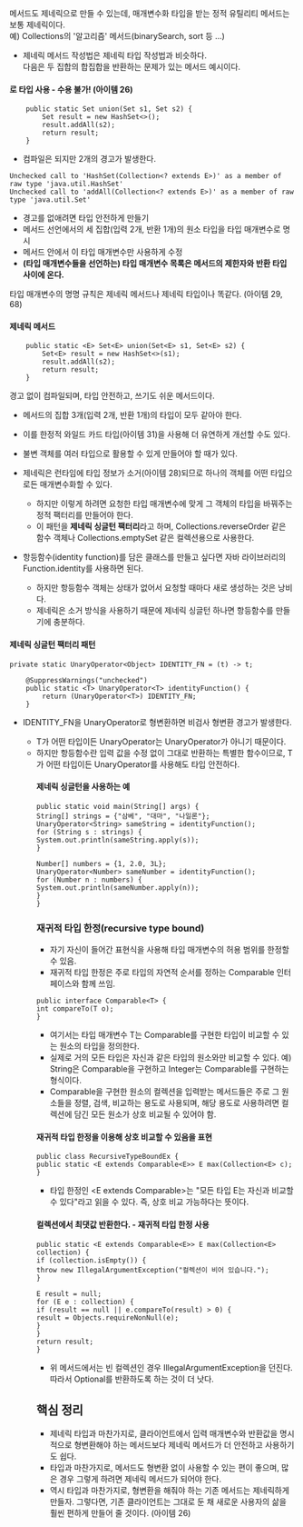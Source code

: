 메서드도 제네릭으로 만들 수 있는데, 매개변수화 타입을 받는 정적 유틸리티 메서드는 보통 제네릭이다.<br>
예) Collections의 '알고리즘' 메서드(binarySearch, sort 등 ...)

- 제네릭 메서드 작성법은 제네릭 타입 작성법과 비슷하다.<br>
다음은 두 집합의 합집합을 반환하는 문제가 있는 메서드 예시이다.

#### 로 타입 사용 - 수용 불가! (아이템 26)

```
    public static Set union(Set s1, Set s2) {
        Set result = new HashSet<>();
        result.addAll(s2);
        return result;
    }

```

- 컴파일은 되지만 2개의 경고가 발생한다.
```
Unchecked call to 'HashSet(Collection<? extends E>)' as a member of raw type 'java.util.HashSet' 
Unchecked call to 'addAll(Collection<? extends E>)' as a member of raw type 'java.util.Set'
```
- 경고를 없애려면 타입 안전하게 만들기
- 메서드 선언에서의 세 집합(입력 2개, 반환 1개)의 원소 타입을 타입 매개변수로 명시
- 메서드 안에서 이 타입 매개변수만 사용하게 수정
- **(타입 매개변수들을 선언하는) 타입 매개변수 목록은 메서드의 제한자와 반환 타입 사이에 온다.**

타입 매개변수의 명명 규칙은 제네릭 메서드나 제네릭 타입이나 똑같다. (아이템 29, 68)

#### 제네릭 메서드

```
    public static <E> Set<E> union(Set<E> s1, Set<E> s2) {
        Set<E> result = new HashSet<>(s1);
        result.addAll(s2);
        return result;
    }
```

경고 없이 컴파일되며, 타입 안전하고, 쓰기도 쉬운 메서드이다.

- 메서드의 집합 3개(입력 2개, 반환 1개)의 타입이 모두 같아야 한다.
- 이를 한정적 와일드 카드 타입(아이템 31)을 사용해 더 유연하게 개선할 수도 있다.
- 불변 객체를 여러 타입으로 활용할 수 있게 만들어야 할 때가 있다.
- 제네릭은 런타임에 타입 정보가 소거(아이템 28)되므로 하나의 객체를 어떤 타입으로든 매개변수화할 수 있다.
	- 하지만 이렇게 하려면 요청한 타입 매개변수에 맞게 그 객체의 타입을 바꿔주는 정적 팩터리를 만들어야 한다.
	- 이 패턴을 **제네릭 싱글턴 팩터리**라고 하며,	Collections.reverseOrder 같은 함수 객체나 Collections.emptySet 같은 컬렉션용으로 사용한다.
    
- 항등함수(identity function)를 담은 클래스를 만들고 싶다면 자바 라이브러리의 Function.identity를 사용하면 된다.
	- 하지만 항등함수 객체는 상태가 없어서 요청할 때마다 새로 생성하는 것은 낭비다.
	- 제네릭은 소거 방식을 사용하기 때문에 제네릭 싱글턴 하나면 항등함수를 만들기에 충분하다.

#### 제네릭 싱글턴 팩터리 패턴
```
private static UnaryOperator<Object> IDENTITY_FN = (t) -> t;

    @SuppressWarnings("unchecked")
    public static <T> UnaryOperator<T> identityFunction() {
        return (UnaryOperator<T>) IDENTITY_FN;
    }
```
- IDENTITY_FN을 UnaryOperator<T>로 형변환하면 비검사 형변환 경고가 발생한다. 
  - T가 어떤 타입이든 UnaryOperator<Object>는 UnaryOperator<T>가 아니기 때문이다.
- 하지만 항등함수란 입력 값을 수정 없이 그대로 반환하는 특별한 함수이므로, T가 어떤 타입이든 UnaryOperator<T>를 사용해도 타입 안전하다.

#### 제네릭 싱글턴을 사용하는 예

```
public static void main(String[] args) {
String[] strings = {"삼베", "대마", "나일론"};
UnaryOperator<String> sameString = identityFunction();
for (String s : strings) {
System.out.println(sameString.apply(s));
}

Number[] numbers = {1, 2.0, 3L};
UnaryOperator<Number> sameNumber = identityFunction();
for (Number n : numbers) {
System.out.println(sameNumber.apply(n));
}
}
```
### 재귀적 타입 한정(recursive type bound)

- 자기 자신이 들어간 표현식을 사용해 타입 매개변수의 허용 범위를 한정할 수 있음. 
- 재귀적 타입 한정은 주로 타입의 자연적 순서를 정하는 Comparable 인터페이스와 함께 쓰임.

```
public interface Comparable<T> {
int compareTo(T o);
}
```
- 여기서는 타입 매개변수 T는 Comparable를 구현한 타입이 비교할 수 있는 원소의 타입을 정의한다.
- 실제로 거의 모든 타입은 자신과 같은 타입의 원소와만 비교할 수 있다.
예) String은 Comparable<String>을 구현하고 Integer는 Comparable<Integer>를 구현하는 형식이다.
- Comparable을 구현한 원소의 컬렉션을 입력받는 메서드들은 주로 그 원소들을 정렬, 검색, 비교하는 용도로 사용되며, 해당 용도로 사용하려면 컬렉션에 담긴 모든 원소가 상호 비교될 수 있어야 함.

#### 재귀적 타입 한정을 이용해 상호 비교할 수 있음을 표현

```
public class RecursiveTypeBoundEx {
public static <E extends Comparable<E>> E max(Collection<E> c);
}
```
- 타입 한정인 <E extends Comparable<E>>는 "모든 타입 E는 자신과 비교할 수 있다"라고 읽을 수 있다. 즉, 상호 비교 가능하다는 뜻이다.

#### 컬렉션에서 최댓값 반환한다. - 재귀적 타입 한정 사용

```
public static <E extends Comparable<E>> E max(Collection<E> collection) {
if (collection.isEmpty()) {
throw new IllegalArgumentException("컬렉션이 비어 있습니다.");
}

E result = null;
for (E e : collection) {
if (result == null || e.compareTo(result) > 0) {
result = Objects.requireNonNull(e);
}
}
return result;
}
```

- 위 메서드에서는 빈 컬렉션인 경우 IllegalArgumentException을 던진다. 따라서 Optional<E>를 반환하도록 하는 것이 더 낫다.

## 핵심 정리
- 제네릭 타입과 마찬가지로, 클라이언트에서 입력 매개변수와 반환값을 명시적으로 형변환해야 하는 메서드보다 제네릭 메서드가 더 안전하고 사용하기도 쉽다.
- 타입과 마찬가지로, 메서드도 형변환 없이 사용할 수 있는 편이 좋으며, 많은 경우 그렇게 하려면 제네릭 메서드가 되어야 한다.
- 역시 타입과 마찬가지로, 형변환을 해줘야 하는 기존 메서드는 제네릭하게 만들자. 그렇다면, 기존 클라이언트는 그대로 둔 채 새로운 사용자의 삶을 훨씬 편하게 만들어 줄 것이다. (아이템 26)
